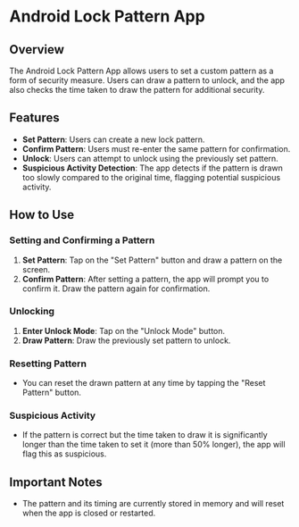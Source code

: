 # Android Lock Pattern App

## Overview

The Android Lock Pattern App allows users to set a custom pattern as a form of security measure. Users can draw a pattern to unlock, and the app also checks the time taken to draw the pattern for additional security.

## Features

- **Set Pattern**: Users can create a new lock pattern.
- **Confirm Pattern**: Users must re-enter the same pattern for confirmation.
- **Unlock**: Users can attempt to unlock using the previously set pattern.
- **Suspicious Activity Detection**: The app detects if the pattern is drawn too slowly compared to the original time, flagging potential suspicious activity.

## How to Use

### Setting and Confirming a Pattern

1. **Set Pattern**: Tap on the "Set Pattern" button and draw a pattern on the screen.
2. **Confirm Pattern**: After setting a pattern, the app will prompt you to confirm it. Draw the pattern again for confirmation.

### Unlocking

1. **Enter Unlock Mode**: Tap on the "Unlock Mode" button.
2. **Draw Pattern**: Draw the previously set pattern to unlock.

### Resetting Pattern

- You can reset the drawn pattern at any time by tapping the "Reset Pattern" button.

### Suspicious Activity

- If the pattern is correct but the time taken to draw it is significantly longer than the time taken to set it (more than 50% longer), the app will flag this as suspicious.

## Important Notes

- The pattern and its timing are currently stored in memory and will reset when the app is closed or restarted.
